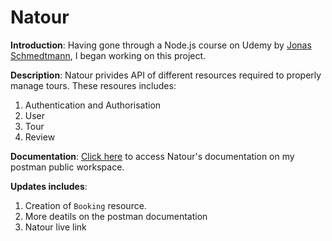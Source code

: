 # Natour

  **Introduction**: Having gone through a Node.js course on Udemy by [Jonas Schmedtmann](https://codingheroes.io/), I began working on this project.  
  
  **Description**: Natour privides API of different resources required to properly manage tours. These resoures includes:  
  1. Authentication and Authorisation  
  2. User  
  3. Tour  
  4. Review 
  
  **Documentation**: [Click here](https://www.postman.com/security-operator-67026219/workspace/oge-s-potman/collection/25249871-6594e545-6e9e-4a67-893b-712a0e3607b5?action=share&creator=25249871) to access Natour's documentation on my postman public workspace.
  
  
  **Updates includes**:
  1. Creation of `Booking` resource.
  2. More deatils on the postman documentation
  3. Natour live link
